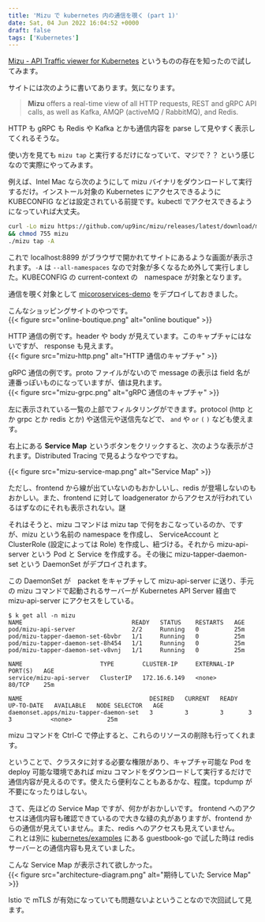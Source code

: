 ```yaml
---
title: 'Mizu で kubernetes 内の通信を覗く (part 1)'
date: Sat, 04 Jun 2022 16:04:52 +0000
draft: false
tags: ['Kubernetes']
---
```


[Mizu - API Traffic viewer for Kubernetes](https://getmizu.io/) というものの存在を知ったので試してみます。  

サイトには次のように書いてあります。気になります。

> **Mizu** offers a real-time view of all HTTP requests, REST and gRPC API calls, as well as Kafka, AMQP (activeMQ / RabbitMQ), and Redis.

HTTP も gRPC も Redis や Kafka とかも通信内容を parse して見やすく表示してくれるそうな。

使い方を見ても `mizu tap` と実行するだけになっていて、マジで？？ という感じなので実際にやってみます。

例えば、Intel Mac なら次のようにして mizu バイナリをダウンロードして実行するだけ。インストール対象の Kubernetes にアクセスできるように KUBECONFIG などは設定されている前提です。kubectl でアクセスできるようになっていれば大丈夫。

```bash
curl -Lo mizu https://github.com/up9inc/mizu/releases/latest/download/mizu_darwin_amd64 \
&& chmod 755 mizu
./mizu tap -A
```

これで localhost:8899 がブラウザで開かれてサイトにあるような画面が表示されます。`-A` は `--all-namespaces` なので対象が多くなるため外して実行しました。KUBECONFIG の current-context の　namespace が対象となります。

通信を覗く対象として [micoroservices-demo](https://github.com/GoogleCloudPlatform/microservices-demo) をデプロイしておきました。

こんなショッピングサイトのやつです。  
{{< figure src="online-boutique.png" alt="online boutique" >}}

HTTP 通信の例です。header や body が見えています。このキャプチャにはないですが、 response も見えます。  
{{< figure src="mizu-http.png" alt="HTTP 通信のキャプチャ" >}}

gRPC 通信の例です。proto ファイルがないので message の表示は field 名が連番っぽいものになっていますが、値は見れます。  
{{< figure src="mizu-grpc.png" alt="gRPC 通信のキャプチャ" >}}

左に表示されている一覧の上部でフィルタリングができます。protocol (http とか grpc とか redis とか) や送信元や送信先などで、 `and` や `or` `(` `)` なども使えます。

右上にある **Service Map** というボタンをクリックすると、次のような表示がされます。Distributed Tracing で見るようなやつですね。

{{< figure src="mizu-service-map.png" alt="Service Map" >}}

ただし、frontend から線が出ていないのもおかしいし、redis が登場しないのもおかしい。また、frontend に対して loadgenerator からアクセスが行われているはずなのにそれも表示されない。謎

それはそうと、mizu コマンドは mizu tap で何をおこなっているのか、ですが、mizu という名前の namespace を作成し、 ServiceAccount と ClusterRole (設定によっては Role) を作成し、紐づける。それから mizu-api-server という Pod と Service を作成する。その後に mizu-tapper-daemon-set という DaemonSet がデプロイされます。

この DaemonSet が　packet をキャプチャして mizu-api-server に送り、手元の mizu コマンドで起動されるサーバーが Kubernetes API Server 経由で mizu-api-server にアクセスをしている。

```
$ k get all -n mizu
NAME                               READY   STATUS    RESTARTS   AGE
pod/mizu-api-server                2/2     Running   0          25m
pod/mizu-tapper-daemon-set-6bvbr   1/1     Running   0          25m
pod/mizu-tapper-daemon-set-8h454   1/1     Running   0          25m
pod/mizu-tapper-daemon-set-v8vnj   1/1     Running   0          25m

NAME                      TYPE        CLUSTER-IP     EXTERNAL-IP   PORT(S)   AGE
service/mizu-api-server   ClusterIP   172.16.6.149   <none>        80/TCP    25m

NAME                                    DESIRED   CURRENT   READY   UP-TO-DATE   AVAILABLE   NODE SELECTOR   AGE
daemonset.apps/mizu-tapper-daemon-set   3         3         3       3            3           <none>          25m

```

mizu コマンドを Ctrl-C で停止すると、これらのリソースの削除も行ってくれます。

ということで、クラスタに対する必要な権限があり、キャプチャ可能な Pod を deploy 可能な環境であれば mizu コマンドをダウンロードして実行するだけで通信内容が見えるのです。使えたら便利なこともあるかな、程度。tcpdump が不要になったりはしない。

さて、先ほどの Service Map ですが、何かがおかしいです。 frontend へのアクセスは通信内容も確認できているので大きな緑の丸がありますが、frontend からの通信が見えていません。また、redis へのアクセスも見えていません。  
これとは別に [kubernetes/examples](https://github.com/kubernetes/examples) にある guestbook-go で試した時は redis サーバーとの通信内容も見えていました。

こんな Service Map が表示されて欲しかった。  
{{< figure src="architecture-diagram.png" alt="期待していた Service Map" >}}

Istio で mTLS が有効になっていても問題ないよということなので次回試して見ます。

